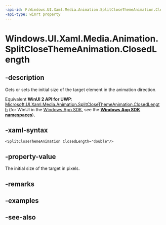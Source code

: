 ```yaml
---
-api-id: P:Windows.UI.Xaml.Media.Animation.SplitCloseThemeAnimation.ClosedLength
-api-type: winrt property
---
```


<!-- Property syntax
public double ClosedLength { get;  set; }
-->

# Windows.UI.Xaml.Media.Animation.SplitCloseThemeAnimation.ClosedLength

## -description
Gets or sets the initial size of the target element in the animation direction.

Equivalent **WinUI 2 API for UWP**: [Microsoft.UI.Xaml.Media.Animation.SplitCloseThemeAnimation.ClosedLength](/windows/winui/api/microsoft.ui.xaml.media.animation.splitclosethemeanimation.closedlength) (for WinUI in the [Windows App SDK](/windows/apps/windows-app-sdk/), see the **[Windows App SDK namespaces](/windows/windows-app-sdk/api/winrt/)**).

## -xaml-syntax
```xaml
<SplitCloseThemeAnimation ClosedLength="double"/>
```


## -property-value
The initial size of the target in pixels.

## -remarks

## -examples

## -see-also
